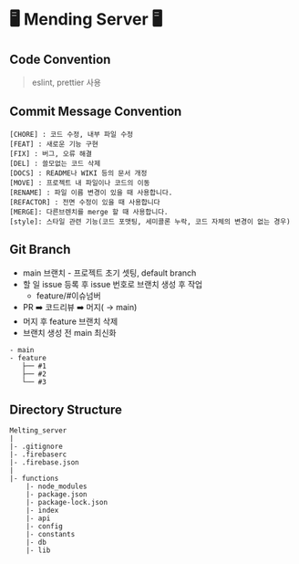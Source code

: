 # 🖥 Mending Server 🖥

## Code Convention
> eslint, prettier 사용

## Commit Message Convention
```
[CHORE] : 코드 수정, 내부 파일 수정
[FEAT] : 새로운 기능 구현
[FIX] : 버그, 오류 해결
[DEL] : 쓸모없는 코드 삭제
[DOCS] : README나 WIKI 등의 문서 개정
[MOVE] : 프로젝트 내 파일이나 코드의 이동
[RENAME] : 파일 이름 변경이 있을 때 사용합니다.
[REFACTOR] : 전면 수정이 있을 때 사용합니다
[MERGE]: 다른브렌치를 merge 할 때 사용합니다.
[style]: 스타일 관련 기능(코드 포맷팅, 세미콜론 누락, 코드 자체의 변경이 없는 경우)
```

## Git Branch
- main 브랜치 - 프로젝트 초기 셋팅, default branch
- 할 일 issue 등록 후 issue 번호로 브랜치 생성 후 작업
    - feature/#이슈넘버
- PR ➡️ 코드리뷰 ➡️ 머지( → main)
- 머지 후 feature 브랜치 삭제
- 브랜치 생성 전 main 최신화
```
- main
- feature
   ├── #1
   ├── #2
   └── #3
```

## Directory Structure
```
Melting_server
|
|- .gitignore
|- .firebaserc
|- .firebase.json
|
|- functions
	|- node_modules
	|- package.json
	|- package-lock.json
	|- index
	|- api
	|- config
	|- constants
	|- db
	|- lib
```
